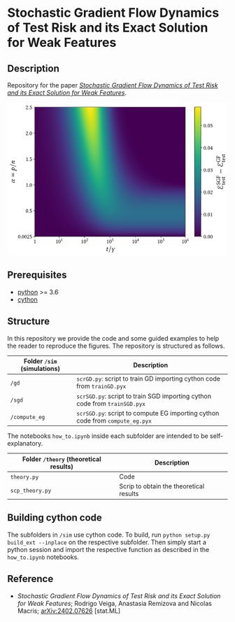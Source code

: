 # Stochastic Gradient Flow Dynamics of Test Risk and its Exact Solution for Weak Features

## Description

Repository for the paper [*Stochastic Gradient Flow Dynamics of Test Risk and its Exact Solution for Weak Features*](https://arxiv.org/abs/2402.07626). 

<p float="center">
  <img src="https://github.com/rodsveiga/sgf_dyn/blob/main/figures/fig04_image.jpg" height="350">
</p>


## Prerequisites
- [python](https://www.python.org/) >= 3.6
- [cython](https://cython.readthedocs.io/en/latest/#)

## Structure

In this repository we provide the code and some guided examples to help the reader to reproduce the figures. The repository is structured as follows.

| Folder ```/sim``` (simulations) | Description                                                                           |
|---------------------------------|---------------------------------------------------------------------------------------|
| ```/gd```                       | ```scrGD.py```: script to train GD importing cython code from ```trainGD.pyx```       |
| ```/sgd```                      | ```scrSGD.py```: script to train SGD importing cython code from ```trainSGD.pyx```    |
| ```/compute_eg```               | ```scrSGD.py```: script to compute EG importing cython code from ```compute_eg.pyx``` |                         

The notebooks `how_to.ipynb` inside each subfolder are intended to be self-explanatory.

| Folder ```/theory``` (theoretical results) | Description                               |
|--------------------------------------------|-------------------------------------------|
| ```theory.py```                            | Code                                      |
| ```scp_theory.py```                        | Scrip to obtain the theoretical results   | 

## Building cython code

The subfolders in `/sim` use cython code. To build, run `python setup.py build_ext --inplace` on the respective subfolder. Then simply start a python session and import the respective function as described in the `how_to.ipynb` notebooks.

## Reference

- *Stochastic Gradient Flow Dynamics of Test Risk and its Exact Solution for Weak Features*; Rodrigo Veiga, Anastasia Remizova and Nicolas Macris; [arXiv:2402.07626](https://arxiv.org/abs/2402.07626) [stat.ML]

